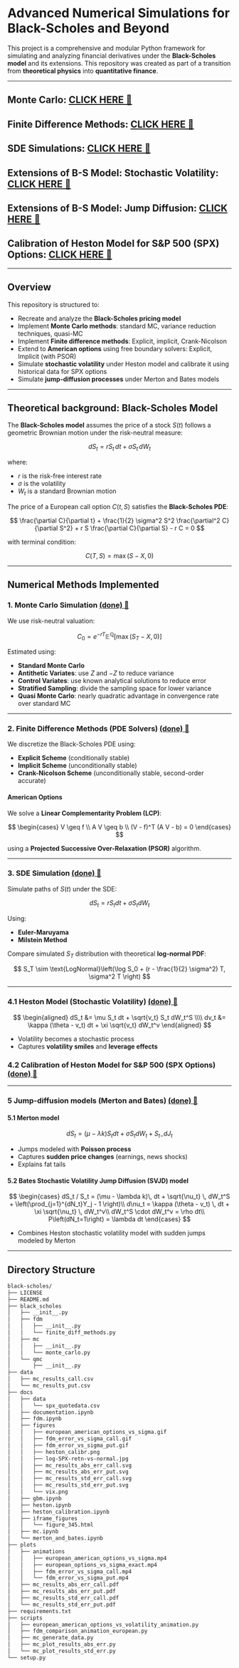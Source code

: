 # Advanced Numerical Simulations for Black-Scholes and Beyond

This project is a comprehensive and modular Python framework for simulating and analyzing financial derivatives under the **Black-Scholes model** and its extensions.
This repository was created as part of a transition from **theoretical physics** into **quantitative finance**.

---

## Monte Carlo: [CLICK HERE 🔗](./docs/mc.ipynb)
## Finite Difference Methods: [CLICK HERE 🔗](./docs/fdm.ipynb)
## SDE Simulations: [CLICK HERE 🔗](./docs/gbm.ipynb)
## Extensions of B-S Model: Stochastic Volatility: [CLICK HERE 🔗](./docs/heston.ipynb)
## Extensions of B-S Model: Jump Diffusion: [CLICK HERE 🔗](./docs/merton_and_bates.ipynb)
## Calibration of Heston Model for S&P 500 (SPX) Options: [CLICK HERE 🔗](./docs/heston_calibration.ipynb)

---

## Overview

This repository is structured to:
- Recreate and analyze the **Black-Scholes pricing model**
- Implement **Monte Carlo methods**: standard MC, variance reduction techniques, quasi-MC
- Implement **Finite difference methods**: Explicit, implicit, Crank-Nicolson
- Extend to **American options** using free boundary solvers: Explicit, Implicit (with PSOR)
- Simulate **stochastic volatility** under Heston model and calibrate it using historical data for SPX options
- Simulate **jump-diffusion processes** under Merton and Bates models

---

## Theoretical background: Black-Scholes Model

The **Black-Scholes model** assumes the price of a stock $S(t)$ follows a geometric Brownian motion under the risk-neutral measure:

$$
dS_t = r S_t \,dt + \sigma S_t \,dW_t
$$

where:
- $r$ is the risk-free interest rate
- $\sigma$ is the volatility
- $W_t$ is a standard Brownian motion

The price of a European call option $C(t, S)$ satisfies the **Black-Scholes PDE**:

$$
\frac{\partial C}{\partial t} + \frac{1}{2} \sigma^2 S^2 \frac{\partial^2 C}{\partial S^2} + r S \frac{\partial C}{\partial S} - r C = 0
$$

with terminal condition:

$$
C(T, S) = \max(S - X, 0)
$$

---

## Numerical Methods Implemented

### 1. Monte Carlo Simulation [(done) 🔗](./docs/mc.ipynb)

We use risk-neutral valuation:

$$
C_0 = e^{-rT} \mathbb{E}^\mathbb{Q}[\max(S_T - X, 0)]
$$

Estimated using:
- **Standard Monte Carlo**
- **Antithetic Variates**: use $Z$ and $-Z$ to reduce variance
- **Control Variates**: use known analytical solutions to reduce error
- **Stratified Sampling**: divide the sampling space for lower variance
- **Quasi Monte Carlo**: nearly quadratic advantage in convergence rate over standard MC

---

### 2. Finite Difference Methods (PDE Solvers) [(done) 🔗](./docs/fdm.ipynb)

We discretize the Black-Scholes PDE using:

- **Explicit Scheme** (conditionally stable)
- **Implicit Scheme** (unconditionally stable)
- **Crank-Nicolson Scheme** (unconditionally stable, second-order accurate)

#### American Options
We solve a **Linear Complementarity Problem (LCP)**:

$$
\begin{cases}
V \geq f \\
A V \geq b \\
(V - f)^T (A V - b) = 0
\end{cases}
$$

using a **Projected Successive Over-Relaxation (PSOR)** algorithm.

---

### 3. SDE Simulation [(done) 🔗](./docs/gbm.ipynb)

Simulate paths of $S(t)$ under the SDE:

$$
dS_t = r S_t dt + \sigma S_t dW_t
$$

Using:

- **Euler-Maruyama**
- **Milstein Method**

Compare simulated $S_T$ distribution with theoretical **log-normal PDF**:

$$
S_T \sim \text{LogNormal}\left(\log S_0 + (r - \frac{1}{2} \sigma^2) T, \sigma^2 T \right)
$$

---

### 4.1 Heston Model (Stochastic Volatility) [(done) 🔗](./docs/heston.ipynb)

$$
\begin{aligned}
dS_t &= \mu S_t dt + \sqrt{v_t} S_t dW_t^S \\\\
dv_t &= \kappa (\theta - v_t) dt + \xi \sqrt{v_t} dW_t^v
\end{aligned}
$$

- Volatility becomes a stochastic process
- Captures **volatility smiles** and **leverage effects**

### 4.2 Calibration of Heston Model for S&P 500 (SPX Options) [(done) 🔗](./docs/heston_calibration.ipynb)

---

### 5 Jump-diffusion models (Merton and Bates) [(done) 🔗](./docs/merton_and_bates.ipynb)

#### 5.1 Merton model

$$
dS_t = (\mu - \lambda k) S_t dt + \sigma S_t dW_t + S_{t-} dJ_t
$$

- Jumps modeled with **Poisson process**
- Captures **sudden price changes** (earnings, news shocks)
- Explains fat tails

#### 5.2 Bates Stochastic Volatility Jump Diffusion (SVJD) model

$$
\begin{cases}
dS_t / S_t = (\mu - \lambda k)\, dt + \sqrt{\nu_t} \, dW_t^S + \left(\prod_{j=1}^{dN_t}Y_j - 1 \right)\\
d\nu_t = \kappa (\theta - v_t) \, dt + \xi \sqrt{\nu_t} \, dW_t^v\\
dW_t^S \cdot dW_t^v = \rho dt\\
P\left(dN_t=1\right) = \lambda dt
\end{cases}
$$

- Combines Heston stochastic volatility model with sudden jumps modeled by Merton

---

## Directory Structure

```bash
black-scholes/
├── LICENSE
├── README.md
├── black_scholes
│   ├── __init__.py
│   ├── fdm
│   │   ├── __init__.py
│   │   └── finite_diff_methods.py
│   ├── mc
│   │   ├── __init__.py
│   │   └── monte_carlo.py
│   └── qmc
│       ├── __init__.py
├── data
│   ├── mc_results_call.csv
│   └── mc_results_put.csv
├── docs
│   ├── data
│   │   └── spx_quotedata.csv
│   ├── documentation.ipynb
│   ├── fdm.ipynb
│   ├── figures
│   │   ├── european_american_options_vs_sigma.gif
│   │   ├── fdm_error_vs_sigma_call.gif
│   │   ├── fdm_error_vs_sigma_put.gif
│   │   ├── heston_calibr.png
│   │   ├── log-SPX-retn-vs-normal.jpg
│   │   ├── mc_results_abs_err_call.svg
│   │   ├── mc_results_abs_err_put.svg
│   │   ├── mc_results_std_err_call.svg
│   │   ├── mc_results_std_err_put.svg
│   │   └── vix.png
│   ├── gbm.ipynb
│   ├── heston.ipynb
│   ├── heston_calibration.ipynb
│   ├── iframe_figures
│   │   └── figure_345.html
│   ├── mc.ipynb
│   └── merton_and_bates.ipynb
├── plots
│   ├── animations
│   │   ├── european_american_options_vs_sigma.mp4
│   │   ├── european_options_vs_sigma_exact.mp4
│   │   ├── fdm_error_vs_sigma_call.mp4
│   │   └── fdm_error_vs_sigma_put.mp4
│   ├── mc_results_abs_err_call.pdf
│   ├── mc_results_abs_err_put.pdf
│   ├── mc_results_std_err_call.pdf
│   └── mc_results_std_err_put.pdf
├── requirements.txt
├── scripts
│   ├── european_american_options_vs_volatility_animation.py
│   ├── fdm_comparison_animation_european.py
│   ├── mc_generate_data.py
│   ├── mc_plot_results_abs_err.py
│   └── mc_plot_results_std_err.py
└── setup.py